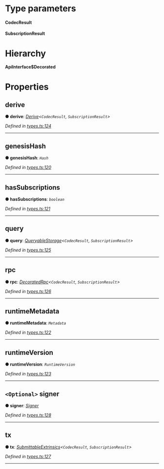 

# Type parameters
#### CodecResult 
#### SubscriptionResult 
# Hierarchy

**ApiInterface$Decorated**

# Properties

<a id="derive"></a>

##  derive

**● derive**: *[Derive](_types_.derive.md)<`CodecResult`, `SubscriptionResult`>*

*Defined in [types.ts:124](https://github.com/polkadot-js/api/blob/d16671c/packages/api/src/types.ts#L124)*

___
<a id="genesishash"></a>

##  genesisHash

**● genesisHash**: *`Hash`*

*Defined in [types.ts:120](https://github.com/polkadot-js/api/blob/d16671c/packages/api/src/types.ts#L120)*

___
<a id="hassubscriptions"></a>

##  hasSubscriptions

**● hasSubscriptions**: *`boolean`*

*Defined in [types.ts:121](https://github.com/polkadot-js/api/blob/d16671c/packages/api/src/types.ts#L121)*

___
<a id="query"></a>

##  query

**● query**: *[QueryableStorage](_types_.queryablestorage.md)<`CodecResult`, `SubscriptionResult`>*

*Defined in [types.ts:125](https://github.com/polkadot-js/api/blob/d16671c/packages/api/src/types.ts#L125)*

___
<a id="rpc"></a>

##  rpc

**● rpc**: *[DecoratedRpc](_types_.decoratedrpc.md)<`CodecResult`, `SubscriptionResult`>*

*Defined in [types.ts:126](https://github.com/polkadot-js/api/blob/d16671c/packages/api/src/types.ts#L126)*

___
<a id="runtimemetadata"></a>

##  runtimeMetadata

**● runtimeMetadata**: *`Metadata`*

*Defined in [types.ts:122](https://github.com/polkadot-js/api/blob/d16671c/packages/api/src/types.ts#L122)*

___
<a id="runtimeversion"></a>

##  runtimeVersion

**● runtimeVersion**: *`RuntimeVersion`*

*Defined in [types.ts:123](https://github.com/polkadot-js/api/blob/d16671c/packages/api/src/types.ts#L123)*

___
<a id="signer"></a>

## `<Optional>` signer

**● signer**: *[Signer](_types_.signer.md)*

*Defined in [types.ts:128](https://github.com/polkadot-js/api/blob/d16671c/packages/api/src/types.ts#L128)*

___
<a id="tx"></a>

##  tx

**● tx**: *[SubmittableExtrinsics](_types_.submittableextrinsics.md)<`CodecResult`, `SubscriptionResult`>*

*Defined in [types.ts:127](https://github.com/polkadot-js/api/blob/d16671c/packages/api/src/types.ts#L127)*

___

